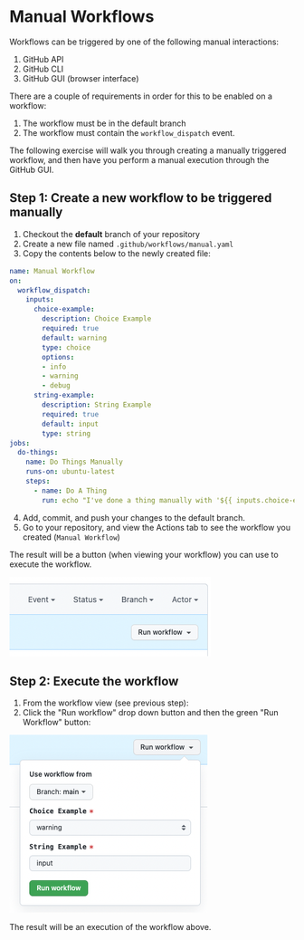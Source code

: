# Manual Workflows

Workflows can be triggered by one of the following manual interactions:

1. GitHub API
2. GitHub CLI
3. GitHub GUI (browser interface)

There are a couple of requirements in order for this to be enabled on a workflow:

1. The workflow must be in the default branch
2. The workflow must contain the `workflow_dispatch` event.

The following exercise will walk you through creating a manually triggered workflow, and then have you perform a manual execution through the GitHub GUI.

## Step 1: Create a new workflow to be triggered manually

1. Checkout the **default** branch of your repository
2. Create a new file named `.github/workflows/manual.yaml`
3. Copy the contents below to the newly created file:

```yaml
name: Manual Workflow
on:
  workflow_dispatch:
    inputs:
      choice-example:
        description: Choice Example
        required: true
        default: warning
        type: choice
        options:
        - info
        - warning
        - debug
      string-example:
        description: String Example
        required: true
        default: input
        type: string
jobs:
  do-things:
    name: Do Things Manually
    runs-on: ubuntu-latest
    steps:
      - name: Do A Thing
        run: echo "I've done a thing manually with '${{ inputs.choice-example }}' and '${{ inputs.string-example }}'!"
```

4. Add, commit, and push your changes to the default branch.
5. Go to your repository, and view the Actions tab to see the workflow you created (`Manual Workflow`)

The result will be a button (when viewing your workflow) you can use to execute the workflow.

![A picture of the button](images/09-manual-button.png)

## Step 2: Execute the workflow

1. From the workflow view (see previous step):
2. Click the "Run workflow" drop down button and then the green "Run Workflow" button:

![A picture of the button](images/09-manual-run-button.png)

The result will be an execution of the workflow above.